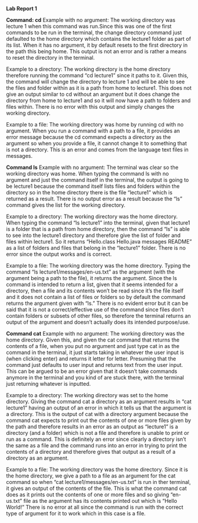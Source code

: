 **Lab Report 1**

**Command: cd**
Example with no argument:
The working directory was lecture 1 when this command was run.Since this was one of the first commands to be run in the terminal, the change directory command just defaulted to the home directory which contains the lecture1 folder as part of its list. When it has no argument, it by default resets to the first directory in the path this being home. This output is not an error and is rather a means to reset the directory in the terminal.

Example to a directory:
The working directory is the home directory therefore running the command “cd lecture1” since it paths to it. Given this, the command will change the directory to lecture 1 and will be able to see the files and folder within as it is a path from home to lecture1. This does not give an output similar to cd without an argument but it does change the directory from home to lecture1 and so it will now have a path to folders and files within. There is no error with this output and simply changes the working directory.

Example to a file:
The working directory was home by running cd with no argument. When you run a command with a path to a file, it provides an error message because the cd command expects a directory as the argument so when you provide a file, it cannot change it to something that is not a directory. This is an error and comes from the language text files in messages. 

**Command ls**
Example with no argument:
The terminal was clear so the working directory was home. When typing the command ls with no argument and just the command itself in the terminal, the output is going to be lecture1 because the command itself lists files and folders within the directory so in the home directory there is the file “lecture1” which is returned as a result. There is no output error as a result because the “ls” command gives the list for the working directory.

Example to a directory:
The working directory was the home directory. When typing the command “ls lecture1” into the terminal, given that lecture1 is a folder that is a path from home directory, then the command “ls” is able to see into the lecture1 directory and therefore give the list of folder and files within lecture1. So it returns “Hello.class Hello.java messages README” as a list of folders and files that belong in the “lecture1” folder. There is no error since the output works and is correct.

Example to a file:
The working directory was the home directory. Typing the command “ls lecture1/messages/en-us.txt” as the argument (with the argument being a path to the file), it returns the argument. Since the ls command is intended to return a list, given that it seems intended for a directory, then a file and its contents won’t be read since it’s the file itself and it does not contain a list of files or folders so by default the command returns the argument given with “ls.” There is no evident error but it can be said that it is not a correct/effective use of the command since files don’t contain folders or subsets of other files, so therefore the terminal returns an output of the argument and doesn’t actually does its intended purpose/use.

**Command cat**
Example with no argument:
The working directory was the home directory. Given this, and given the cat command that returns the contents of a file, when you put no argument and just type cat in as the command in the terminal, it just starts taking in whatever the user input is (when clicking enter) and returns it letter for letter. Presuming that the command just defaults to user input and returns text from the user input. This can be argued to be an error given that it doesn’t take commands anymore in the terminal and you kind of are stuck there, with the terminal just returning whatever is inputted.

Example to a directory:
The working directory was set to the home directory. Giving the command cat a directory as an argument results in “cat lecture1” having an output of an error in which it tells us that the argument is a directory. This is the output of cat with a directory argument because the command cat expects to print out the contents of one or more files given by the path and therefore results in an error as an output as “lecture1” is a directory (and a folder) which is not a file and therefore is unable to print or run as a command. This is definitely an error since clearly a directory isn’t the same as a file and the command runs into an error in trying to print the contents of a directory and therefore gives that output as a result of a directory as an argument.

Example to a file:
The working directory was the home directory. Since it is the home directory, we give a path to a file as an argument for the cat command so when “cat lecture1/messages/en-us.txt” is run in ther terminal, it gives an output of the contents of the file. This is what the command cat does as it prints out the contents of one or more files and so giving “en-us.txt” file as the argument has its contents printed out which is “Hello World!” There is no error at all since the command is run with the correct type of argument for it to work which in this case is a file. 
